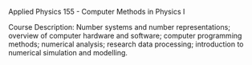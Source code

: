 Applied Physics 155 - Computer Methods in Physics I

Course Description: Number systems and number representations; overview of computer hardware and software; computer programming methods; numerical analysis; research data processing; introduction to numerical simulation and modelling.

